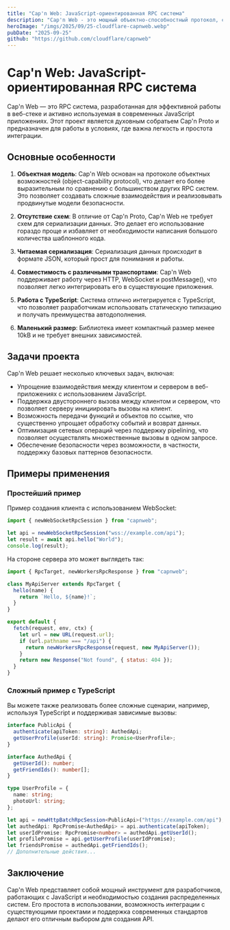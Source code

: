 ```yaml
---
title: "Cap'n Web: JavaScript-ориентированная RPC система"
description: "Cap'n Web - это мощный объектно-способностный протокол, специально разработанный для веб-окружений, объединяющий простоту использования с типобезопасностью TypeScript и возможность двунаправленных вызовов."
heroImage: "/imgs/2025/09/25-cloudflare-capnweb.webp"
pubDate: "2025-09-25"
github: "https://github.com/cloudflare/capnweb"
---
```


# Cap'n Web: JavaScript-ориентированная RPC система

Cap'n Web — это RPC система, разработанная для эффективной работы в веб-стеке и активно используемая в современных JavaScript приложениях. Этот проект является духовным собратьем Cap'n Proto и предназначен для работы в условиях, где важна легкость и простота интеграции.

## Основные особенности

1. **Объектная модель**: Cap'n Web основан на протоколе объектных возможностей (object-capability protocol), что делает его более выразительным по сравнению с большинством других RPC систем. Это позволяет создавать сложные взаимодействия и реализовывать продвинутые модели безопасности.

2. **Отсутствие схем**: В отличие от Cap'n Proto, Cap'n Web не требует схем для сериализации данных. Это делает его использование гораздо проще и избавляет от необходимости написания большого количества шаблонного кода.

3. **Читаемая сериализация**: Сериализация данных происходит в формате JSON, который прост для понимания и работы.

4. **Совместимость с различными транспортами**: Cap'n Web поддерживает работу через HTTP, WebSocket и postMessage(), что позволяет легко интегрировать его в существующие приложения.

5. **Работа с TypeScript**: Система отлично интегрируется с TypeScript, что позволяет разработчикам использовать статическую типизацию и получать преимущества автодополнения.

6. **Маленький размер**: Библиотека имеет компактный размер менее 10kB и не требует внешних зависимостей.

## Задачи проекта

Cap'n Web решает несколько ключевых задач, включая:

- Упрощение взаимодействия между клиентом и сервером в веб-приложениях с использованием JavaScript.
- Поддержка двустороннего вызова между клиентом и сервером, что позволяет серверу инициировать вызовы на клиент.
- Возможность передачи функций и объектов по ссылке, что существенно упрощает обработку событий и возврат данных.
- Оптимизация сетевых операций через поддержку pipelining, что позволяет осуществлять множественные вызовы в одном запросе.
- Обеспечение безопасности через возможности, в частности, поддержку базовых паттернов безопасности.

## Примеры применения

### Простейший пример

Пример создания клиента с использованием WebSocket:

```javascript
import { newWebSocketRpcSession } from "capnweb";

let api = newWebSocketRpcSession("wss://example.com/api");
let result = await api.hello("World");
console.log(result);
```

На стороне сервера это может выглядеть так:

```javascript
import { RpcTarget, newWorkersRpcResponse } from "capnweb";

class MyApiServer extends RpcTarget {
  hello(name) {
    return `Hello, ${name}!`;
  }
}

export default {
  fetch(request, env, ctx) {
    let url = new URL(request.url);
    if (url.pathname === "/api") {
      return newWorkersRpcResponse(request, new MyApiServer());
    }
    return new Response("Not found", { status: 404 });
  }
}
```

### Сложный пример с TypeScript

Вы можете также реализовать более сложные сценарии, например, используя TypeScript и поддерживая зависимые вызовы:

```typescript
interface PublicApi {
  authenticate(apiToken: string): AuthedApi;
  getUserProfile(userId: string): Promise<UserProfile>;
}

interface AuthedApi {
  getUserId(): number;
  getFriendIds(): number[];
}

type UserProfile = {
  name: string;
  photoUrl: string;
};

let api = newHttpBatchRpcSession<PublicApi>("https://example.com/api");
let authedApi: RpcPromise<AuthedApi> = api.authenticate(apiToken);
let userIdPromise: RpcPromise<number> = authedApi.getUserId();
let profilePromise = api.getUserProfile(userIdPromise);
let friendsPromise = authedApi.getFriendIds();
// Дополнительные действия...
```

## Заключение

Cap'n Web представляет собой мощный инструмент для разработчиков, работающих с JavaScript и необходимостью создания распределенных систем. Его простота в использовании, возможность интеграции с существующими проектами и поддержка современных стандартов делают его отличным выбором для создания API.